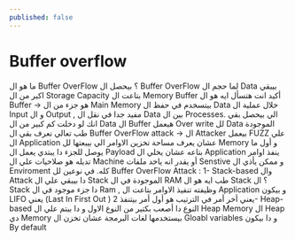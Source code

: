 ```yaml
---
published: false
---
```

<h1>Buffer overflow</h1>
<p>
 
ما هو ال Buffer OverFlow ؟
بيحصل ال Buffer OverFlow لما حجم ال Data بيبقي اكبر من ال Storage Capacity بتاعت ال Memory Buffer 
أكيد انت هتسأل ايه هو ال Buffer ->
هو جزء من ال  Main Memory بيتسخدم في حفظ ال Data خلال عملية ال Input و ال Output , مفيد جدا في نقل ال Data بين ال Processes.
الي بيحصل بقي انك لو دخلت كم كبير من ال Data ال Buffer هيعمل Over write لل Data الموجودة 
طب تعالي نعرف بقي ال Buffer OverFlow attack ->
ال Attacker بيعمل FUZZ علي ال Application عشان يعرف مساحة تخزين الاوامر الي بيبعتها لل Memory و أول ما يوصل للجزء دا يبتدي يعمل ال Payload بتاعه عشان يخلي ال Application ينفذ اوامر تديله هو صلاحيات علي ال Machine أو يقدر انه ياخد ملفات Senstive و ممكن يأذي ال Enviroment كله. 
في نوعين لل Buffer OverFlow Attack :
1- Stack-based
وال Attack دا بيبقي علي ال Stack الموجودة في ال RAM 
طب ايه هو ال Stack ؟ 
ال Stack دا جزء موجود في ال Ram , وظيفته تنفيذ الاوامر بتاعت ال Application و بيكون LIFO يعني (Last In First Out ) يعني أخر أمر في الترتيب هو أول أمر بيتنفذ
2- Heap-based 
النوع دا أصعب بكتير من النوع الاول و دا بيتم علي ال Heap Memory 
ال Heap دي Memory بيستخدمها لغات البرمجة عشان تخزن ال Gloabl variables و دا بيكون By default
</p>